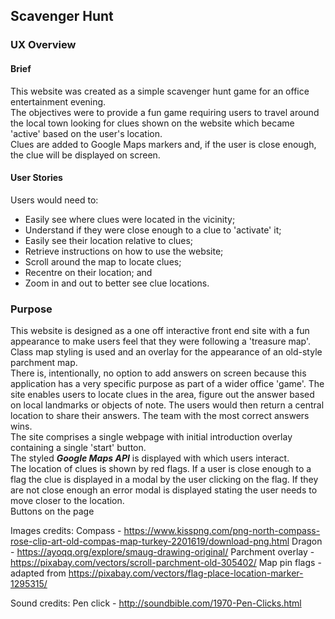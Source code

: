 ## Scavenger Hunt

### UX Overview

#### Brief

This website was created as a simple scavenger hunt game for an office entertainment evening.<br>
The objectives were to provide a fun game requiring users to travel around the local town looking for clues shown on the website which became 'active' based on the user's location.<br>
Clues are added to Google Maps markers and, if the user is close enough, the clue will be displayed on screen.<br>

#### User Stories

Users would need to:
- Easily see where clues were located in the vicinity;
- Understand if they were close enough to a clue to 'activate' it;
- Easily see their location relative to clues;
- Retrieve instructions on how to use the website;
- Scroll around the map to locate clues;
- Recentre on their location; and
- Zoom in and out to better see clue locations.

### Purpose

This website is designed as a one off interactive front end site with a fun appearance to make users feel that they were following a 'treasure map'. Class map styling is used and an overlay for the appearance of an old-style parchment map.<br>
There is, intentionally, no option to add answers on screen because this application has a very specific purpose as part of a wider office 'game'. The site enables users to locate clues in the area, figure out the answer based on local landmarks or objects of note. The users would then return a central location to share their answers. The team with the most correct answers wins. <br>
The site comprises a single webpage with initial introduction overlay containing a single 'start' button. <br>
The styled ***Google Maps API*** is displayed with which users interact.<br>
The location of clues is shown by red flags. If a user is close enough to a flag the clue is displayed in a modal by the user clicking on the flag. If they are not close enough an error modal is displayed stating the user needs to move closer to the location.<br>
Buttons on the page 



Images credits:
Compass - https://www.kisspng.com/png-north-compass-rose-clip-art-old-compas-map-turkey-2201619/download-png.html
Dragon - https://ayoqq.org/explore/smaug-drawing-original/
Parchment overlay - https://pixabay.com/vectors/scroll-parchment-old-305402/
Map pin flags - adapted from https://pixabay.com/vectors/flag-place-location-marker-1295315/

Sound credits:
Pen click - http://soundbible.com/1970-Pen-Clicks.html
